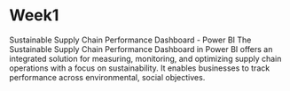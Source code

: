 # Week1
Sustainable Supply Chain Performance Dashboard - Power BI The Sustainable Supply Chain Performance Dashboard in Power BI offers an integrated solution for measuring, monitoring, and optimizing supply chain operations with a focus on sustainability. It enables businesses to track performance across environmental, social objectives.
